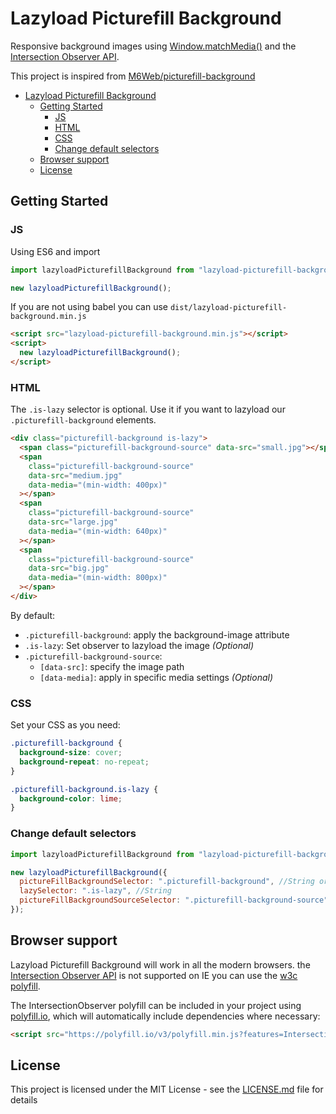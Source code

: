 # Lazyload Picturefill Background

Responsive background images using [Window.matchMedia()](https://developer.mozilla.org/en-US/docs/Web/API/Window/matchMedia) and the [Intersection Observer API](https://developer.mozilla.org/en-US/docs/Web/API/Intersection_Observer_API).

This project is inspired from [M6Web/picturefill-background](https://github.com/M6Web/picturefill-background)

- [Lazyload Picturefill Background](#lazyload-picturefill-background)
  - [Getting Started](#getting-started)
    - [JS](#js)
    - [HTML](#html)
    - [CSS](#css)
    - [Change default selectors](#change-default-selectors)
  - [Browser support](#browser-support)
  - [License](#license)

## Getting Started

### JS

Using ES6 and import

```js
import lazyloadPicturefillBackground from "lazyload-picturefill-background";

new lazyloadPicturefillBackground();
```

If you are not using babel you can use `dist/lazyload-picturefill-background.min.js`

```html
<script src="lazyload-picturefill-background.min.js"></script>
<script>
  new lazyloadPicturefillBackground();
</script>
```

### HTML

The `.is-lazy` selector is optional. Use it if you want to lazyload our `.picturefill-background` elements.

```html
<div class="picturefill-background is-lazy">
  <span class="picturefill-background-source" data-src="small.jpg"></span>
  <span
    class="picturefill-background-source"
    data-src="medium.jpg"
    data-media="(min-width: 400px)"
  ></span>
  <span
    class="picturefill-background-source"
    data-src="large.jpg"
    data-media="(min-width: 640px)"
  ></span>
  <span
    class="picturefill-background-source"
    data-src="big.jpg"
    data-media="(min-width: 800px)"
  ></span>
</div>
```

By default:

- `.picturefill-background`: apply the background-image attribute
- `.is-lazy`: Set observer to lazyload the image _(Optional)_
- `.picturefill-background-source`:
  - `[data-src]`: specify the image path
  - `[data-media]`: apply in specific media settings _(Optional)_

### CSS

Set your CSS as you need:

```css
.picturefill-background {
  background-size: cover;
  background-repeat: no-repeat;
}

.picturefill-background.is-lazy {
  background-color: lime;
}
```

### Change default selectors

```js
import lazyloadPicturefillBackground from "lazyload-picturefill-background";

new lazyloadPicturefillBackground({
  pictureFillBackgroundSelector: ".picturefill-background", //String or node list
  lazySelector: ".is-lazy", //String
  pictureFillBackgroundSourceSelector: ".picturefill-background-source" //String
});
```

## Browser support

Lazyload Picturefill Background will work in all the modern browsers. the [Intersection Observer API](https://developer.mozilla.org/en-US/docs/Web/API/Intersection_Observer_API) is not supported on IE you can use the [w3c polyfill](https://github.com/w3c/IntersectionObserver/tree/master/polyfill).

The IntersectionObserver polyfill can be included in your project using [polyfill.io](https://polyfill.io/v3/), which will automatically include dependencies where necessary:

```html
<script src="https://polyfill.io/v3/polyfill.min.js?features=IntersectionObserver"></script>
```

## License

This project is licensed under the MIT License - see the [LICENSE.md](LICENSE) file for details
